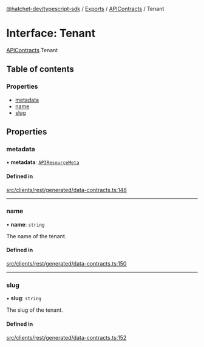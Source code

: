 [@hatchet-dev/typescript-sdk](../README.md) / [Exports](../modules.md) / [APIContracts](../modules/APIContracts.md) / Tenant

# Interface: Tenant

[APIContracts](../modules/APIContracts.md).Tenant

## Table of contents

### Properties

- [metadata](APIContracts.Tenant.md#metadata)
- [name](APIContracts.Tenant.md#name)
- [slug](APIContracts.Tenant.md#slug)

## Properties

### metadata

• **metadata**: [`APIResourceMeta`](APIContracts.APIResourceMeta.md)

#### Defined in

[src/clients/rest/generated/data-contracts.ts:148](https://github.com/hatchet-dev/hatchet/blob/af21f67/typescript-sdk/src/clients/rest/generated/data-contracts.ts#L148)

___

### name

• **name**: `string`

The name of the tenant.

#### Defined in

[src/clients/rest/generated/data-contracts.ts:150](https://github.com/hatchet-dev/hatchet/blob/af21f67/typescript-sdk/src/clients/rest/generated/data-contracts.ts#L150)

___

### slug

• **slug**: `string`

The slug of the tenant.

#### Defined in

[src/clients/rest/generated/data-contracts.ts:152](https://github.com/hatchet-dev/hatchet/blob/af21f67/typescript-sdk/src/clients/rest/generated/data-contracts.ts#L152)
